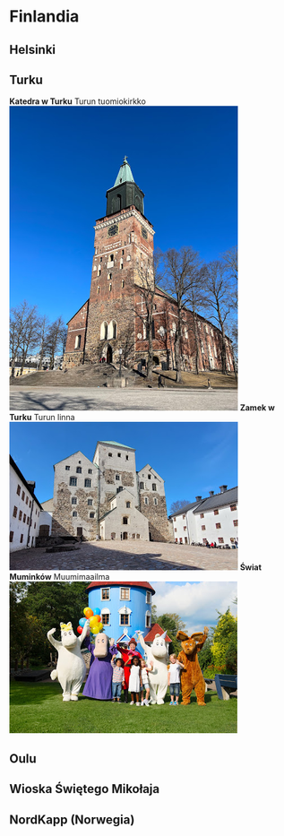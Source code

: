 # Finlandia

## Helsinki

## Turku

**Katedra w Turku** Turun tuomiokirkko 
 ![Katedra w Turku](turku.jpg)
**Zamek w Turku** Turun linna
![Zamek w Turku](turku_zamek.jpg)
**Świat Muminków** Muumimaailma
![Świat Muminków](swiat_muminkow.jpg)

## Oulu

## Wioska Świętego Mikołaja

## NordKapp (Norwegia)